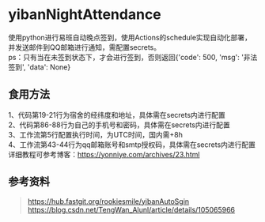 # yibanNightAttendance
使用python进行易班自动晚点签到，使用Actions的schedule实现自动化部署，并发送邮件到QQ邮箱进行通知，需配置secrets。<br>
ps：只有当在未签到状态下，才会进行签到，否则返回{'code': 500, 'msg': '非法签到', 'data': None}

## 食用方法
1、代码第19-21行为宿舍的经纬度和地址，具体需在secrets内进行配置<br>
2、代码第86-88行为自己的手机号和密码，具体需在secrets内进行配置<br>
3、工作流第5行配置执行时间，为UTC时间，国内需+8h<br>
4、工作流第43-44行为qq邮箱账号和smtp授权码，具体需在secrets内进行配置<br>
详细教程可参考博客：https://yonniye.com/archives/23.html

## 参考资料
> https://hub.fastgit.org/rookiesmile/yibanAutoSgin <br>
> https://blog.csdn.net/TengWan_Alunl/article/details/105065966
